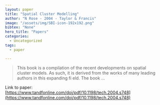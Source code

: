 ```yaml
---
layout: paper
title: "Spatial Cluster Modelling"
author: "N Rose - 2004 - Taylor & Francis"
image: "/assets/img/SBI-icon-192x192.png"
bibtex: "None"
hero_title: "Papers"
categories:
  - Uncategorized
tags:
  - paper

---
```

>This book is a compilation of the recent developments on spatial cluster models. As such, it is derived from the works of many leading authors in this expanding fi eld. The book …

Link to paper: [https://www.tandfonline.com/doi/pdf/10.1198/tech.2004.s748](https://www.tandfonline.com/doi/pdf/10.1198/tech.2004.s748)


